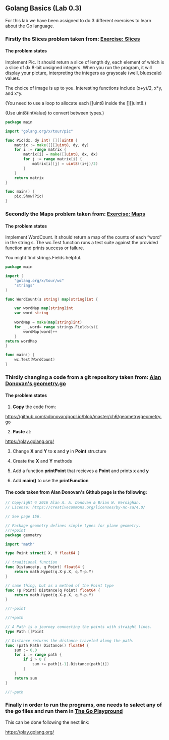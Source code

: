 ## Golang Basics (Lab 0.3)

For this lab we have been assigned to do 3 different exercises to learn about the Go language. 

### Firstly the Slices problem taken from: [Exercise: Slices](https://tour.golang.org/moretypes/18) 

#### The problem states

Implement Pic. It should return a slice of length dy, each element of which is a slice of dx 8-bit unsigned integers. When you run the program, it will display your picture, interpreting the integers as grayscale (well, bluescale) values.

The choice of image is up to you. Interesting functions include (x+y)/2, x*y, and x^y.

(You need to use a loop to allocate each []uint8 inside the [][]uint8.)

(Use uint8(intValue) to convert between types.) 

```go
package main

import "golang.org/x/tour/pic"

func Pic(dx, dy int) [][]uint8 {
	matrix := make([][]uint8, dy, dy)
	for i := range matrix {
		matrix[i] = make([]uint8, dx, dx)
		for j := range matrix[i] {
			matrix[i][j] = uint8((i+j)/2)
		}
	}
	return matrix
}

func main() {
	pic.Show(Pic)
}
```

### Secondly the Maps problem taken from: [Exercise: Maps](https://tour.golang.org/moretypes/23) 

#### The problem states

Implement WordCount. It should return a map of the counts of each “word” in the string s. The wc.Test function runs a test suite against the provided function and prints success or failure.

You might find strings.Fields helpful. 

```go
package main

import (
    "golang.org/x/tour/wc"
    "strings"
)

func WordCount(s string) map[string]int {

	var wordMap map[string]int
	var word string
	
    wordMap = make(map[string]int)
    for _ ,word= range strings.Fields(s){
        wordMap[word]++
    }
return wordMap
}

func main() {
    wc.Test(WordCount)
}
```

### Thirdly changing a code from a git repository taken from: [Alan Donovan's geometry.go](https://github.com/adonovan/gopl.io/blob/master/ch6/geometry/geometry.go)

#### The problem states

1. **Copy** the code from:

https://github.com/adonovan/gopl.io/blob/master/ch6/geometry/geometry.go

2. **Paste** at:

https://play.golang.org/

3. Change **X** and **Y** to **x** and **y** in **Point** structure
4. Create the **X** and **Y** methods

5. Add a function **printPoint** that recieves a **Point** and prints **x** and **y**

6. Add **main()** to use the **printFunction**

#### The code taken from Alan Donovan's Github page is the following:
```go
// Copyright © 2016 Alan A. A. Donovan & Brian W. Kernighan.
// License: https://creativecommons.org/licenses/by-nc-sa/4.0/

// See page 156.

// Package geometry defines simple types for plane geometry.
//!+point
package geometry

import "math"

type Point struct{ X, Y float64 }

// traditional function
func Distance(p, q Point) float64 {
	return math.Hypot(q.X-p.X, q.Y-p.Y)
}

// same thing, but as a method of the Point type
func (p Point) Distance(q Point) float64 {
	return math.Hypot(q.X-p.X, q.Y-p.Y)
}

//!-point

//!+path

// A Path is a journey connecting the points with straight lines.
type Path []Point

// Distance returns the distance traveled along the path.
func (path Path) Distance() float64 {
	sum := 0.0
	for i := range path {
		if i > 0 {
			sum += path[i-1].Distance(path[i])
		}
	}
	return sum
}

//!-path
```

### Finally in order to run the programs, one needs to salect any of the go files and run them in [The Go Playground](https://play.golang.org/)

This can be done following the next link:

https://play.golang.org/


 
